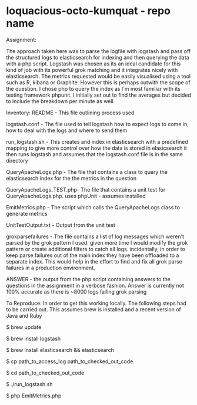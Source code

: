 # loquacious-octo-kumquat - repo name

Assignment:

The approach taken here was to parse the logfile with logstash and pass off the structured logs to elasticsearch for indexing and then querying the data with a php script.
Logstash was chosen as its an ideal candidate for this kind of job with its powerful grok matching and it integrates nicely with elasticsearch.
The metrics requested would be easily visualised using a tool such as R, kibana or Graphite. However this is perhaps outwith the scope of the question.
I chose php to query the index as I'm most familiar with its testing framework phpunit. I initially set out to find the averages but decided to include the breakdown per minute as well.


Inventory:
README            - This file outlining process used

logstash.conf           - The file used to tell logstash how to expect logs to come in, how to deal with the logs and where to send them

run_logstash.sh         - This creates and index in elasticsearch with a predefined mapping to give more control over how the data is stored in elasicsearch
                          it then runs logstash and assumes that the logstash.conf file is in the same directory

QueryApacheLogs.php     - The file that contains a class to query the elasticsearch index for the the metrics in the question

QueryApacheLogs_TEST.php- The file that contains a unit test for QueryApacheLogs.php. uses phpUnit - assumes installed

EmitMetrics.php         - The script which calls the QueryApacheLogs class to generate metrics

UnitTestOutput.txt      - Output from the unit test

grokparsefailures       - The file contains a list of log messages which weren't parsed by the grok pattern I used. given more time I would modify the grok pattern
                          or create additional filters to catch all logs. incidentally, in order to keep parse failures out of the main index they have been offloaded
                          to a separate index. This would help in the effort to find and fix all grok parse failures in a production environment.

ANSWER                  - the output from the php script containing answers to the questions in the assignment in a verbose fashion. Answer is currently not 100% accurate as there is ~8000 logs failing grok parsing





To Reproduce:
In order to get this working locally. The following steps had to be carried out. This assumes brew is installed and a recent version of Java and Ruby

$ brew update

$ brew install logstash

$ brew install elasticsearch && elasticsearch

$ cp path_to_access_log  path_to_checked_out_code

$ cd path_to_checked_out_code

$ ./run_logstash.sh

$ php EmitMetrics.php


